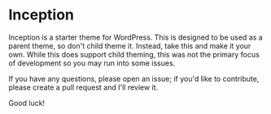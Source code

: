 Inception
=========

Inception is a starter theme for WordPress. This is designed to be used as a parent theme, so don't child theme it. Instead, take this and make it your own. While this does support child theming, this was not the primary focus of development so you may run into some issues.

If you have any questions, please open an issue; if you'd like to contribute, please create a pull request and I'll review it.

Good luck!